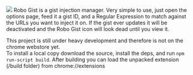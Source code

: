 <img src="http://i.imgur.com/4fV2tTL.png" />  
Robo Gist is a gist injection manager. Very simple to use, just open the options page, feed it a gist ID, and a Regular Expression to match against the URLs you want to inject it on.  
If the gist ever updates it will be deactivated and the Robo Gist icon will look dead until you view it.  

  
 This project is still under heavy development and therefore is not on the chrome webstore yet.   
 To install a local copy download the source, install the deps, and run `npm run-script build`. After building you can load the unpacked extension (/build folder) from chrome://extensions 